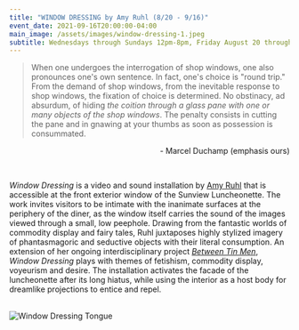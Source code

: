 ```yaml
---
title: "WINDOW DRESSING by Amy Ruhl (8/20 - 9/16)"
event_date: 2021-09-16T20:00:00-04:00
main_image: /assets/images/window-dressing-1.jpeg
subtitle: Wednesdays through Sundays 12pm-8pm, Friday August 20 through September 16
---
```



> When one undergoes the interrogation of shop windows, one also pronounces one's
> own sentence. In fact, one's choice is "round trip." From the demand of shop
> windows, from the inevitable response to shop windows, the fixation of choice
> is determined. No obstinacy, ad absurdum, of hiding _the coition through a glass
> pane with one or many objects of the shop windows_. The penalty consists in
> cutting the pane and in gnawing at your thumbs as soon as possession is
> consummated.

<p style="text-align: right;">- Marcel Duchamp (emphasis ours)</p>

<br>

_Window Dressing_ is a video and sound installation by [Amy Ruhl](https://www.amyruhlfilm.com/) that is
accessible at the front exterior window of the Sunview Luncheonette. The work
invites visitors to be intimate with the inanimate surfaces at the periphery of
the diner, as the window itself carries the sound of the images viewed through
a small, low peephole. Drawing from the fantastic worlds of commodity display
and fairy tales, Ruhl juxtaposes highly stylized imagery of phantasmagoric and
seductive objects with their literal consumption. An extension of her ongoing
interdisciplinary project _[Between Tin Men](https://betweentinmen.com/)_, _Window Dressing_ plays with themes of
fetishism, commodity display, voyeurism and desire. The installation activates
the facade of the luncheonette after its long hiatus, while using the interior
as a host body for dreamlike projections to entice and repel.

<br>

<img src="{{ site.baseurl }}/assets/images/window-dressing-2.jpeg" alt="Window Dressing Tongue" />
